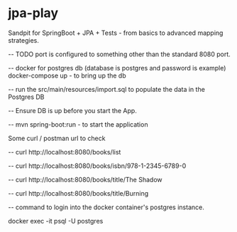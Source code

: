 # jpa-play
Sandpit for SpringBoot + JPA + Tests - from basics to advanced mapping strategies. 

-- TODO port is configured to something other than the standard 8080 port.  

-- docker for postgres db   (database is postgres and password is example)
   docker-compose up - to bring up the db 

-- run the src/main/resources/import.sql to populate the data in the Postgres DB 

-- Ensure DB is up before you start the App.

-- mvn spring-boot:run   - to start the application 

Some curl / postman url to check

-- curl http://localhost:8080/books/list

-- curl http://localhost:8080/books/isbn/978-1-2345-6789-0

-- curl http://localhost:8080/books/title/The Shadow

-- curl http://localhost:8080/books/title/Burning

-- command to login into the docker container's postgres instance. 

docker exec -it <container-id> psql -U postgres
